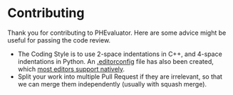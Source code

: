 # Contributing

Thank you for contributing to PHEvaluator. Here are some advice might be useful for passing the code review.

* The Coding Style is to use 2-space indentations in C++, and 4-space indentations in Python. An [.editorconfig](https://github.com/HenryRLee/PokerHandEvaluator/blob/master/.editorconfig) file has also been created, which [most editors support natively](https://editorconfig.org/).
* Split your work into multiple Pull Request if they are irrelevant, so that we can merge them independently (usually with squash merge).
